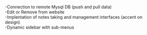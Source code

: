 -Connection to remote Mysql DB (push and pull data)</br>
-Edit or Remove from website</br>
-Implentation of notes taking and management interfaces (accent on design) </br>
-Dynamic sidebar with sub-menus 


